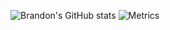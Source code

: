 ![Brandon's GitHub stats](https://github-readme-stats.vercel.app/api?username=BrandontMitchell&count_private=true&show_icons=true&theme=material-palenight)
![Metrics](https://metrics.lecoq.io/BrandontMitchell?template=classic&base.header=0&base.community=0&base.repositories=0&isocalendar=1&languages=1&base.indepth=false&base.hireable=false&isocalendar.duration=full-year&languages.limit=8&languages.threshold=0%25&languages.other=false&languages.colors=github&languages.sections=most-used&languages.indepth=false&languages.analysis.timeout=15&languages.categories=markup%2C%20programming&languages.recent.categories=markup%2C%20programming&languages.recent.load=300&languages.recent.days=14&config.timezone=America%2FLos_Angeles)
